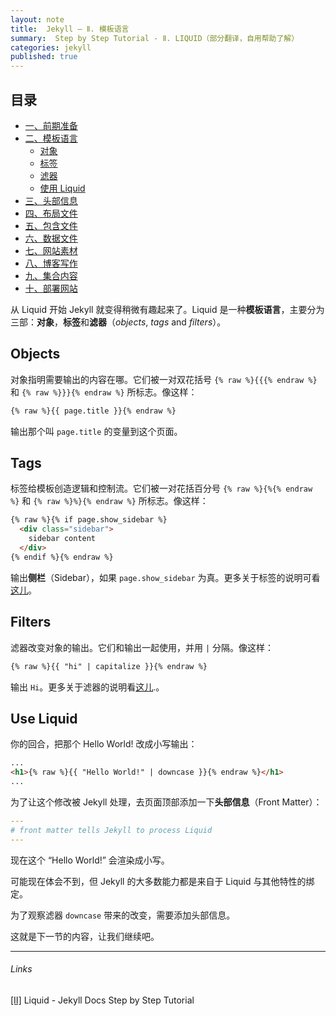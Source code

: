 ```yaml
---
layout: note
title:  Jekyll — Ⅱ. 模板语言
summary:  Step by Step Tutorial - Ⅱ. LIQUID（部分翻译，自用帮助了解）
categories: jekyll
published: true
---
```


## 目录

- [一、前期准备 ](./01st-setup.html)
- [二、模板语言 ](./02nd-Liquid.html)
	- [对象](#objects) 
	- [标签](#tags)
	- [滤器](#filters)
	- [使用 Liquid](#use-liquid)
- [三、头部信息 ](./03rd-Front-Matter.html)
- [四、布局文件 ](./04th-Layouts.html)
- [五、包含文件 ](./05th-Includes.html)
- [六、数据文件 ](./06th-Data-Files.html)
- [七、网站素材 ](./07th-Assets.html)
- [八、博客写作 ](./08th-Blogging.html)
- [九、集合内容 ](./09th-Collections.html)
- [十、部署网站 ](./10th-Deployment.html)

从 Liquid 开始 Jekyll 就变得稍微有趣起来了。Liquid 是一种**模板语言**，主要分为三部：**对象**，**标签**和**滤器**（*objects*, *tags* and *filters*）。

## Objects
对象指明需要输出的内容在哪。它们被一对双花括号 `{% raw %}{{{% endraw %}` 和 `{% raw %}}}{% endraw %}` 所标志。像这样：
```html
{% raw %}{{ page.title }}{% endraw %}
```

输出那个叫 `page.title` 的变量到这个页面。

## Tags
标签给模板创造逻辑和控制流。它们被一对花括百分号 `{% raw %}{%{% endraw %}` 和 `{% raw %}%}{% endraw %}` 所标志。像这样：
```html
{% raw %}{% if page.show_sidebar %}
  <div class="sidebar">
    sidebar content
  </div>
{% endif %}{% endraw %}
```

输出**侧栏**（Sidebar），如果 `page.show_sidebar` 为真。更多关于标签的说明可看[这儿](https://jekyllrb.com/docs/liquid/tags/)。

## Filters
滤器改变对象的输出。它们和输出一起使用，并用 `|` 分隔。像这样：
```html
{% raw %}{{ "hi" | capitalize }}{% endraw %}
```

输出 `Hi`。更多关于滤器的说明看[这儿](https://jekyllrb.com/docs/liquid/filters/).。

## Use Liquid
你的回合，把那个 Hello World! 改成小写输出：
```html
...
<h1>{% raw %}{{ "Hello World!" | downcase }}{% endraw %}</h1>
...
```

为了让这个修改被 Jekyll 处理，去页面顶部添加一下**头部信息**（Front Matter）：
```yaml
---
# front matter tells Jekyll to process Liquid
---
```

现在这个  “Hello World!” 会渲染成小写。

可能现在体会不到，但 Jekyll 的大多数能力都是来自于 Liquid 与其他特性的绑定。

为了观察滤器 `downcase` 带来的改变，需要添加头部信息。

这就是下一节的内容，让我们继续吧。

---
###### Links
[[Ⅱ]](https://jekyllrb.com/docs/step-by-step/02-liquid/) Liquid - Jekyll Docs Step by Step Tutorial


